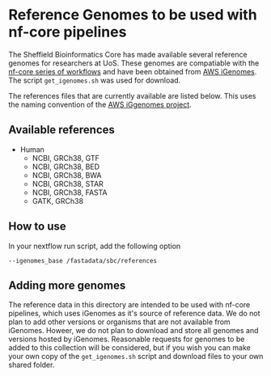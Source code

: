 # Reference Genomes to be used with nf-core pipelines

The Sheffield Bioinformatics Core has made available several reference genomes for researchers at UoS. These genomes are compatiable with the [nf-core series of workflows](https://nf-co.re/) and have been obtained from [AWS iGenomes](https://ewels.github.io/AWS-iGenomes/). The script `get_igenomes.sh` was used for download.

The references files that are currently available are listed below. This uses the naming convention of the [AWS iGgenomes project](https://ewels.github.io/AWS-iGenomes/).



## Available references

- Human
  - NCBI, GRCh38, GTF
  - NCBI, GRCh38, BED
  - NCBI, GRCh38, BWA
  - NCBI, GRCh38, STAR
  - NCBI, GRCh38, FASTA
  - GATK, GRCh38

## How to use

In your nextflow run script, add the following option

```
--igenomes_base /fastadata/sbc/references
```

## Adding more genomes

The reference data in this directory are intended to be used with nf-core pipelines, which uses iGenomes as it's source of reference data. We do not plan to add other versions or organisms that are not available from iGenomes. Howeer, we do not plan to download and store all genomes and versions hosted by iGenomes. Reasonable requests for genomes to be added to this collection will be considered, but if you wish you can make your own copy of the `get_igenomes.sh` script and download files to your own shared folder.
